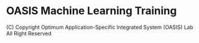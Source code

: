 # OASIS Machine Learning Training
(C) Copyright Optimum Application-Specific Integrated System (OASIS) Lab All Right Reserved
